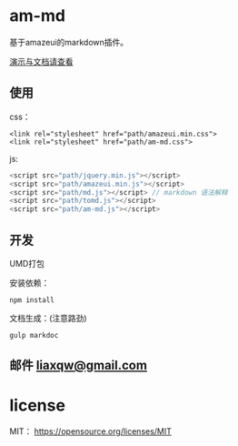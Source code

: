# am-md

基于amazeui的markdown插件。

[演示与文档请查看](https://undermask.github.io/am-md/)

## 使用

css：

```
<link rel="stylesheet" href="path/amazeui.min.css">
<link rel="stylesheet" href="path/am-md.css">
```

js:

```js
<script src="path/jquery.min.js"></script>
<script src="path/amazeui.min.js"></script>
<script src="path/md.js"></script> // markdown 语法解释
<script src="path/tomd.js"></script>
<script src="path/am-md.js"></script>
```

## 开发

UMD打包

安装依赖：
```
npm install
```

文档生成：(注意路劲)

```
gulp markdoc
```

## 邮件 liaxqw@gmail.com

# license

MIT： https://opensource.org/licenses/MIT
